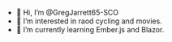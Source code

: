 - 👋 Hi, I’m @GregJarrett65-SCO
- 👀 I’m interested in raod cycling and movies.
- 🌱 I’m currently learning Ember.js and Blazor.

<!---
GregJarrett65/GregJarrett65 is a ✨ special ✨ repository because its `README.md` (this file) appears on your GitHub profile.
You can click the Preview link to take a look at your changes.
--->
